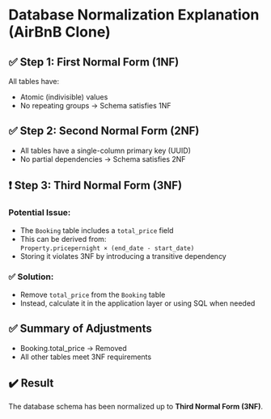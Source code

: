 # Database Normalization Explanation (AirBnB Clone)

## ✅ Step 1: First Normal Form (1NF)
All tables have:
- Atomic (indivisible) values
- No repeating groups
→ Schema satisfies 1NF

## ✅ Step 2: Second Normal Form (2NF)
- All tables have a single-column primary key (UUID)
- No partial dependencies
→ Schema satisfies 2NF

## ❗ Step 3: Third Normal Form (3NF)
### Potential Issue:
- The `Booking` table includes a `total_price` field
- This can be derived from:  
  `Property.pricepernight × (end_date - start_date)`
- Storing it violates 3NF by introducing a transitive dependency

### ✅ Solution:
- Remove `total_price` from the `Booking` table
- Instead, calculate it in the application layer or using SQL when needed

## ✅ Summary of Adjustments
- Booking.total_price → Removed
- All other tables meet 3NF requirements

## ✔️ Result
The database schema has been normalized up to **Third Normal Form (3NF)**.
